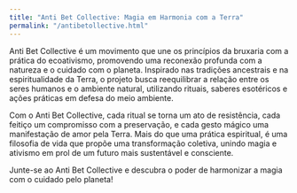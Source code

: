 ```yaml
---
title: "Anti Bet Collective: Magia em Harmonia com a Terra"
permalink: "/antibetollective.html"
---
```




Anti Bet Collective é um movimento que une os princípios da bruxaria com a prática do ecoativismo, promovendo uma reconexão profunda com a natureza e o cuidado com o planeta. Inspirado nas tradições ancestrais e na espiritualidade da Terra, o projeto busca reequilibrar a relação entre os seres humanos e o ambiente natural, utilizando rituais, saberes esotéricos e ações práticas em defesa do meio ambiente.

Com o Anti Bet Collective, cada ritual se torna um ato de resistência, cada feitiço um compromisso com a preservação, e cada gesto mágico uma manifestação de amor pela Terra. Mais do que uma prática espiritual, é uma filosofia de vida que propõe uma transformação coletiva, unindo magia e ativismo em prol de um futuro mais sustentável e consciente.

Junte-se ao Anti Bet Collective e descubra o poder de harmonizar a magia com o cuidado pelo planeta!